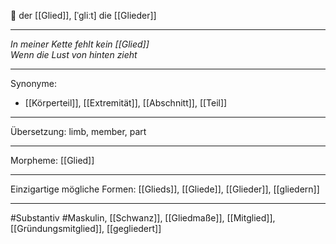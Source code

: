 🔵 der [[Glied]], [ˈɡliːt]
die [[Glieder]]


---
*In meiner Kette fehlt kein [[Glied]]*  
*Wenn die Lust von hinten zieht*

---
Synonyme:
- [[Körperteil]], [[Extremität]], [[Abschnitt]], [[Teil]]

---
Übersetzung: limb, member, part

---
Morpheme:
[[Glied]]

---
Einzigartige mögliche Formen: [[Glieds]], [[Gliede]], [[Glieder]], [[gliedern]]

---
#Substantiv #Maskulin, [[Schwanz]], [[Gliedmaße]], [[Mitglied]], [[Gründungsmitglied]], [[gegliedert]]